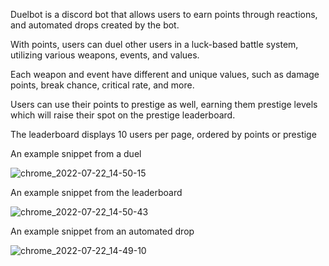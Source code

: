 Duelbot is a discord bot that allows users to earn points through reactions, and automated drops created by the bot. 

With points, users can duel other users in a luck-based battle system, utilizing various weapons, events, and values.

Each weapon and event have different and unique values, such as damage points, break chance, critical rate, and more.

Users can use their points to prestige as well, earning them prestige levels which will raise their spot on the prestige leaderboard.

The leaderboard displays 10 users per page, ordered by points or prestige

An example snippet from a duel

![chrome_2022-07-22_14-50-15](https://user-images.githubusercontent.com/81108459/180517255-ea63c642-9bd4-47ae-86d8-dbf9c32f7c73.png)


An example snippet from the leaderboard

![chrome_2022-07-22_14-50-43](https://user-images.githubusercontent.com/81108459/180517234-4a022ee2-8a03-4175-86af-5683b1a35d56.png)


An example snippet from an automated drop

![chrome_2022-07-22_14-49-10](https://user-images.githubusercontent.com/81108459/180517213-f174d97b-ce8f-473e-94f8-dca281ec449a.png)

